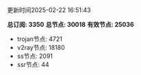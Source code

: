 更新时间2025-02-22 16:51:43

**总订阅: 3350**
**总节点: 30018**
**有效节点: 25036**
- trojan节点: 4721
- v2ray节点: 18180
- ss节点: 2091
- ssr节点: 44
